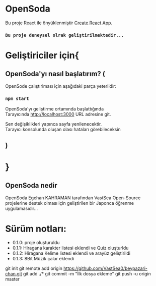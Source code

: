 # OpenSoda
Bu proje React ile önyüklenmiştir [Create React App](https://github.com/facebook/create-react-app).

### `Bu proje deneysel olrak geliştirilmektedir...`
# Geliştiriciler için{
## OpenSoda'yı nasıl başlatırım? (

OpenSode çalıştırlması için aşağıdaki parça yeterlidir:

### `npm start`

OpenSoda'yı geliştirme ortamında başlattığında\
Tarayıcında [http://localhost:3000](http://localhost:3000) URL adresine git.

Sen değişiklikleri yapınca sayfa yenilenecektir.\
Tarayıcı konsolunda oluşan olası hataları görebileceksin
## )
# }
## OpenSoda nedir
OpenSoda Egehan KAHRAMAN tarafından VastSea Open-Source projelerine destek olması için geliştirilen bir Japonca öğrenme uygulamasıdır...

# Sürüm notları:
- 0.1.0: proje oluşturuldu
- 0.1.1: Hiragana karakter listesi eklendi ve Quiz oluşturldu
- 0.1.2: Hiragana Kelime listesi eklendi ve arayüz geliştirildi
- 0.1.3: 8Bit Müzik çalar eklendi

git init
git remote add origin https://github.com/VastSea0/beypazari-chan.git
git add ./*
git commit -m "İlk dosya ekleme"
git push -u origin master
